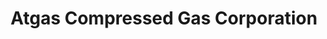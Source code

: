 ---
title: "Atgas Compressed Gas Corporation"
url: /taytay/atgas-compressed-gas-corporation/
shop: Gasflaschen
---